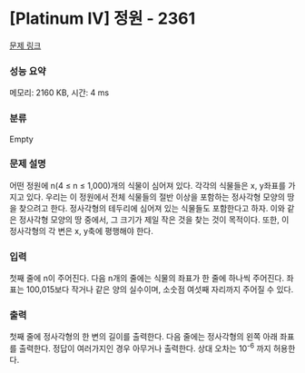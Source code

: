 # [Platinum IV] 정원 - 2361 

[문제 링크](https://www.acmicpc.net/problem/2361) 

### 성능 요약

메모리: 2160 KB, 시간: 4 ms

### 분류

Empty

### 문제 설명

<p>어떤 정원에 n(4 ≤ n ≤ 1,000)개의 식물이 심어져 있다. 각각의 식물들은 x, y좌표를 가지고 있다. 우리는 이 정원에서 전체 식물들의 절반 이상을 포함하는 정사각형 모양의 땅을 찾으려고 한다. 정사각형의 테두리에 심어져 있는 식물들도 포함한다고 하자. 이와 같은 정사각형 모양의 땅 중에서, 그 크기가 제일 작은 것을 찾는 것이 목적이다. 또한, 이 정사각형의 각 변은 x, y축에 평행해야 한다.</p>

### 입력 

 <p>첫째 줄에 n이 주어진다. 다음 n개의 줄에는 식물의 좌표가 한 줄에 하나씩 주어진다. 좌표는 100,015보다 작거나 같은 양의 실수이며, 소숫점 여섯째 자리까지 주어질 수 있다.</p>

### 출력 

 <p>첫째 줄에 정사각형의 한 변의 길이를 출력한다. 다음 줄에는 정사각형의 왼쪽 아래 좌표를 출력한다. 정답이 여러가지인 경우 아무거나 출력한다. 상대 오차는 10<sup>-6</sup> 까지 허용한다.</p>

